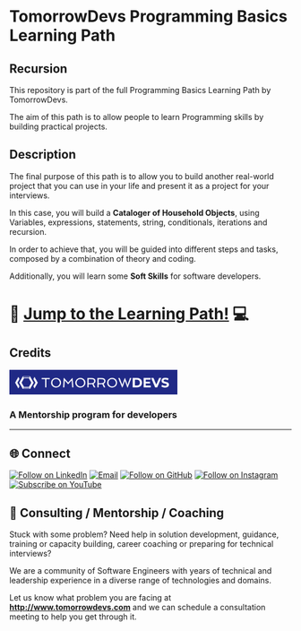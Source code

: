 # **TomorrowDevs Programming Basics Learning Path**

## **Recursion** 

This repository is part of the full Programming Basics Learning Path by TomorrowDevs.

The aim of this path is to allow people to learn Programming skills by building practical projects.

## **Description**

The final purpose of this path is to allow you to build another real-world project that you can use in your life and present it as a project for your interviews.

In this case, you will build a **Cataloger of Household Objects**, using Variables, expressions, statements, string, conditionals, iterations and recursion.

In order to achieve that, you will be guided into different steps and tasks, composed by a combination of theory and coding.

Additionally, you will learn some **Soft Skills** for software developers.

# 🚀 **[Jump to the Learning Path!](LEARNING-PATH.md)** 💻


## **Credits** 
<img src="./logo-td.png" width="300">

### A Mentorship program for developers

<hr>

<h2 align="left">🌐 Connect</h2>
<p align="left">
  <a href="https://www.linkedin.com/school/tomorrowdevs/"><img title="Follow on LinkedIn" src="https://img.shields.io/badge/LinkedIn-0077B5?style=for-the-badge&logo=linkedin&logoColor=white"/></a>
  <a href="https://www.tomorrowdevs.com"><img title="Email" src="https://img.shields.io/badge/Website-D14836?style=for-the-badge&logo=web&logoColor=white"/></a>
  <a href="https://github.com/tomorrowdevs-projects"><img title="Follow on GitHub" src="https://img.shields.io/badge/GitHub-100000?style=for-the-badge&logo=github&logoColor=white"/></a>
  <a href="https://www.instagram.com/tomorrowdevs"><img title="Follow on Instagram" src="https://img.shields.io/badge/Instagram-E4405F?style=for-the-badge&logo=instagram&logoColor=white"/></a>
  <a href="https://www.youtube.com/channel/UCckCYs-msiC4Vs_nyg218Hw?sub_confirmation=1"><img title="Subscribe on YouTube" src="https://img.shields.io/badge/YouTube-FF0000?style=for-the-badge&logo=youtube&logoColor=white"/></a>
</p>


## 🤝 Consulting / Mentorship / Coaching
Stuck with some problem? 
Need help in solution development, guidance, training or capacity building, career coaching or preparing for technical interviews?

We are a community of Software Engineers with years of technical and leadership experience in a diverse range of technologies and domains. 

Let us know what problem you are facing at <b>http://www.tomorrowdevs.com</b> and we can schedule a consultation meeting to help you get through it.
